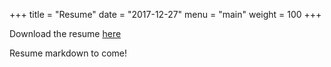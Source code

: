 +++
title = "Resume"
date = "2017-12-27"
menu = "main"
weight = 100
+++

Download the resume [here](https://www.cs.rit.edu/~jal3040/files/JoshuaLindsay-Resume.pdf)

Resume markdown to come!

<!-- TODO insert resume in markdown here -->
